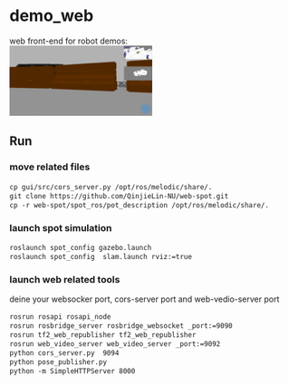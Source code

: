 # demo_web
web front-end for robot demos:  
<img src="./gui/examples/operator.PNG" width=50% height=50%>

## Run

### move related files

```
cp gui/src/cors_server.py /opt/ros/melodic/share/.
git clone https://github.com/QinjieLin-NU/web-spot.git
cp -r web-spot/spot_ros/pot_description /opt/ros/melodic/share/.
```

### launch spot simulation

```
roslaunch spot_config gazebo.launch
roslaunch spot_config  slam.launch rviz:=true
```

### launch web related tools

deine your websocker port, cors-server port and web-vedio-server port  
```
rosrun rosapi rosapi_node
rosrun rosbridge_server rosbridge_websocket _port:=9090
rosrun tf2_web_republisher tf2_web_republisher
rosrun web_video_server web_video_server _port:=9092
python cors_server.py  9094
python pose_publisher.py 
python -m SimpleHTTPServer 8000
```

